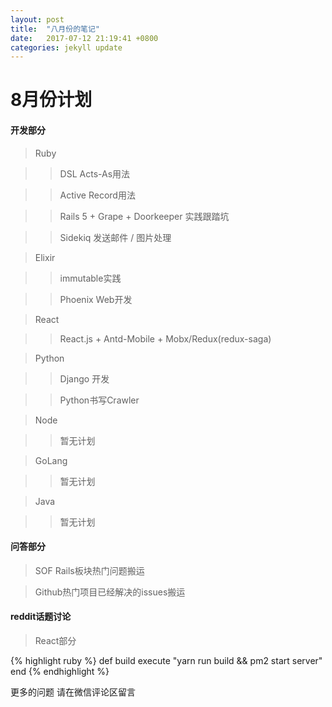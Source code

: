 ```yaml
---
layout: post
title:  "八月份的笔记"
date:   2017-07-12 21:19:41 +0800
categories: jekyll update
---
```



# 8月份计划

#### 开发部分

> Ruby

>> DSL Acts-As用法

>> Active Record用法

>> Rails 5 + Grape + Doorkeeper 实践跟踏坑

>> Sidekiq 发送邮件 / 图片处理

> Elixir

>> immutable实践

>> Phoenix Web开发

> React

>> React.js + Antd-Mobile + Mobx/Redux(redux-saga)

> Python

>> Django 开发

>> Python书写Crawler

> Node

>> 暂无计划

> GoLang

>> 暂无计划

> Java

>> 暂无计划

#### 问答部分

> SOF Rails板块热门问题搬运

> Github热门项目已经解决的issues搬运

#### reddit话题讨论

> React部分

{% highlight ruby %}
def build
  execute "yarn run build && pm2 start server"
end
{% endhighlight %}

更多的问题 请在微信评论区留言
